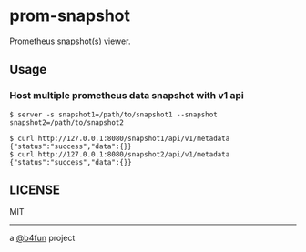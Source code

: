 # prom-snapshot

Prometheus snapshot(s) viewer.

## Usage

### Host multiple prometheus data snapshot with v1 api

```
$ server -s snapshot1=/path/to/snapshot1 --snapshot snapshot2=/path/to/snapshot2
```

```
$ curl http://127.0.0.1:8080/snapshot1/api/v1/metadata
{"status":"success","data":{}}
$ curl http://127.0.0.1:8080/snapshot2/api/v1/metadata
{"status":"success","data":{}}
```

## LICENSE

MIT

---

a [@b4fun][@b4fun] project

[@b4fun]: https://www.build4.fun
